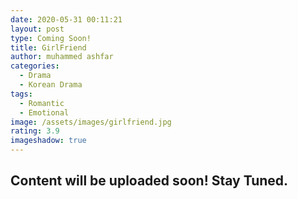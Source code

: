 ```yaml
---
date: 2020-05-31 00:11:21
layout: post
type: Coming Soon!
title: GirlFriend
author: muhammed ashfar
categories:
  - Drama
  - Korean Drama
tags:
  - Romantic
  - Emotional
image: /assets/images/girlfriend.jpg
rating: 3.9
imageshadow: true
---
```

## Content will be uploaded soon! Stay Tuned.